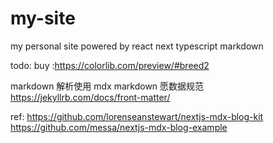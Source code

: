 # my-site

my personal site powered by react next typescript markdown

todo:
buy :https://colorlib.com/preview/#breed2

markdown 解析使用 mdx
markdown 愿数据规范 https://jekyllrb.com/docs/front-matter/

ref:
https://github.com/lorenseanstewart/nextjs-mdx-blog-kit
https://github.com/messa/nextjs-mdx-blog-example
